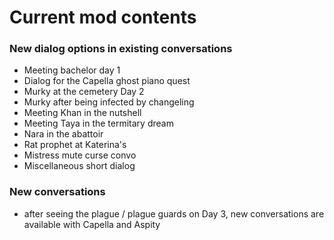 # Current mod contents
### New dialog options in existing conversations
- Meeting bachelor day 1
- Dialog for the Capella ghost piano quest
- Murky at the cemetery Day 2
- Murky after being infected by changeling
- Meeting Khan in the nutshell
- Meeting Taya in the termitary dream
- Nara in the abattoir
- Rat prophet at Katerina's
- Mistress mute curse convo
- Miscellaneous short dialog

### New conversations
- after seeing the plague / plague guards on Day 3, new conversations are available with Capella and Aspity
